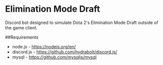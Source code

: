 # Elimination Mode Draft
Discord bot designed to simulate Dota 2's Elimination Mode Draft outside of the game client.

##Requirements
* node.js - https://nodejs.org/en/
* discord.js - https://github.com/hydrabolt/discord.js/
* mysql - https://github.com/mysqljs/mysql
